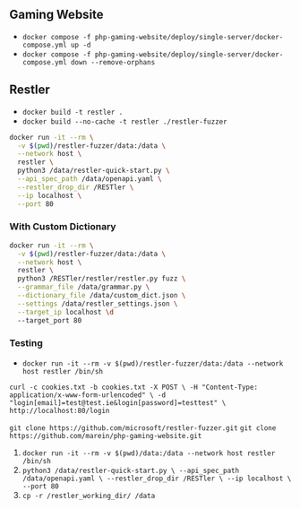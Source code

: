 ## Gaming Website

- `docker compose -f php-gaming-website/deploy/single-server/docker-compose.yml up -d`
- `docker compose -f php-gaming-website/deploy/single-server/docker-compose.yml down --remove-orphans`

## Restler

- `docker build -t restler .`
- `docker build --no-cache -t restler ./restler-fuzzer  `

```sh
docker run -it --rm \
  -v $(pwd)/restler-fuzzer/data:/data \
  --network host \
  restler \
  python3 /data/restler-quick-start.py \
  --api_spec_path /data/openapi.yaml \
  --restler_drop_dir /RESTler \
  --ip localhost \
  --port 80
```

### With Custom Dictionary

```sh
docker run -it --rm \
  -v $(pwd)/restler-fuzzer/data:/data \
  --network host \
  restler \
  python3 /RESTler/restler/restler.py fuzz \
  --grammar_file /data/grammar.py \
  --dictionary_file /data/custom_dict.json \
  --settings /data/restler_settings.json \
  --target_ip localhost \d
  --target_port 80
```

### Testing

- `docker run -it --rm -v $(pwd)/restler-fuzzer/data:/data --network host restler /bin/sh`

`curl -c cookies.txt -b cookies.txt -X POST \
  -H "Content-Type: application/x-www-form-urlencoded" \
  -d "login[email]=test@test.ie&login[password]=testtest" \
  http://localhost:80/login`

`git clone https://github.com/microsoft/restler-fuzzer.git`
`git clone https://github.com/marein/php-gaming-website.git`

1. `docker run -it --rm -v $(pwd)/data:/data --network host restler /bin/sh`
2. `python3 /data/restler-quick-start.py \
--api_spec_path /data/openapi.yaml \
--restler_drop_dir /RESTler \
--ip localhost \
--port 80`
3. `cp -r /restler_working_dir/ /data`
